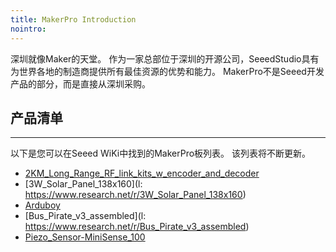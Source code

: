 ```yaml
---
title: MakerPro Introduction
nointro:
---
```


深圳就像Maker的天堂。 作为一家总部位于深圳的开源公司，SeeedStudio具有为世界各地的制造商提供所有最佳资源的优势和能力。 MakerPro不是Seeed开发产品的部分，而是直接从深圳采购。

## 产品清单
---

以下是您可以在Seeed WiKi中找到的MakerPro板列表。 该列表将不断更新。


* [2KM_Long_Range_RF_link_kits_w_encoder_and_decoder](http://seeed.wiki/2KM_Long_Range_RF_link_kits_w_encoder_and_decoder)
* [3W_Solar_Panel_138x160](l: https://www.research.net/r/3W_Solar_Panel_138x160)
* [Arduboy](http://seeed.wiki/Arduboy)
* [Bus_Pirate_v3_assembled](l: https://www.research.net/r/Bus_Pirate_v3_assembled)
* [Piezo_Sensor-MiniSense_100](http://seeed.wiki/Piezo_Sensor-MiniSense_100)